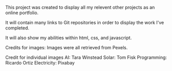 This project was created to display all my relevent other projects as an online portfolio.

It will contain many links to Git repositories in order to display the work I've completed.

It will also show my abilities within html, css, and javascript.

Credits for images:
Images were all retrieved from Pexels.

Credit for individual images
AI: Tara Winstead
Solar: Tom Fisk
Programming: Ricardo Ortiz
Electricity: Pixabay

